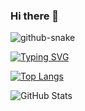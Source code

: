 ### Hi there 👋

<picture>
  <source media="(prefers-color-scheme: dark)" srcset="https://raw.githubusercontent.com/yeonsooooooo/yeonsooooooo/main/github-snake-dark.svg" />
  <source media="(prefers-color-scheme: light)" srcset="https://raw.githubusercontent.com/yeonsooooooo/yeonsooooooo/main/github-snake.svg" />
  <img alt="github-snake" src="https://raw.githubusercontent.com/yeonsooooooo/yeonsooooooo/main/github-snake.svg" />
</picture>



[![Typing SVG](https://readme-typing-svg.demolab.com/?lines=We+go+hard+%EB%B6%88%EC%B9%A8%EB%B2%88+%EB%B0%A4%EC%83%88+%EB%8B%AC%EB%A0%A4+%EC%B6%95%EC%A7%80%EB%B2%95)](https://git.io/typing-svg)



[![Top Langs](https://github-readme-stats.vercel.app/api/top-langs/?username=yeonsooooooo&layout=compact)](https://github.com/anuraghazra/github-readme-stats)


![GitHub Stats](https://github-readme-stats.vercel.app/api?username=yeonsooooooo&show_icons=true&theme=radical)





<!--
**yeonsooooooo/yeonsooooooo** is a ✨ _special_ ✨ repository because its `README.md` (this file) appears on your GitHub profile.

Here are some ideas to get you started:

- 🔭 I’m currently working on ...
- 🌱 I’m currently learning ...
- 👯 I’m looking to collaborate on ...
- 🤔 I’m looking for help with ...
- 💬 Ask me about ...
- 📫 How to reach me: ...
- 😄 Pronouns: ...
- ⚡ Fun fact: ...
-->
